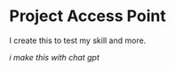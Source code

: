   

# Project Access Point
I create this to test my skill and more. 














*i make this with chat gpt*